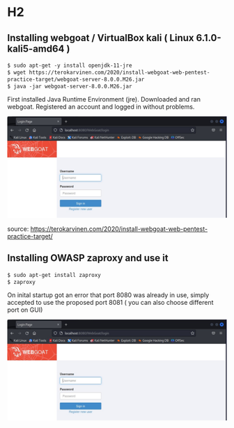 # H2

## Installing webgoat / VirtualBox kali ( Linux 6.1.0-kali5-amd64 ) 

    $ sudo apt-get -y install openjdk-11-jre
    $ wget https://terokarvinen.com/2020/install-webgoat-web-pentest-practice-target/webgoat-server-8.0.0.M26.jar
    $ java -jar webgoat-server-8.0.0.M26.jar

First installed Java Runtime Environment (jre). Downloaded and ran webgoat. Registered an account and logged in without problems. 

![Webgoat login](https://github.com/t-t-r/Penetration-testing-course-2023/blob/main/img/wglogin.jpg)

source: https://terokarvinen.com/2020/install-webgoat-web-pentest-practice-target/

## Installing OWASP zaproxy and use it

    $ sudo apt-get install zaproxy
    $ zaproxy

On inital startup got an error that port 8080 was already in use, simply accepted to use the proposed port 8081 ( you can also choose different port on GUI)

![zaproxy startup](https://github.com/t-t-r/Penetration-testing-course-2023/blob/main/img/wglogin.jpg)